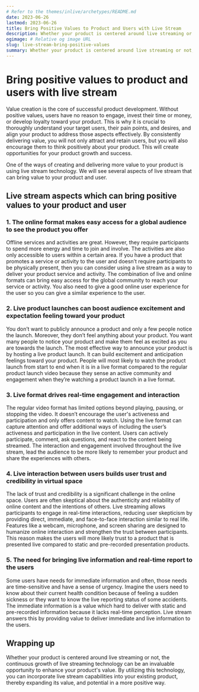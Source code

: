 ```yaml
---
# Refer to the themes/inlive/archetypes/README.md
date: 2023-06-26
lastmod: 2023-06-26
title: Bring Positive Values to Product and Users with Live Stream
description: Whether your product is centered around live streaming or not, the live streaming technology can be an invaluable opportunity to enhance your product’s value.
ogimage: # Relative og image URL
slug: live-stream-bring-positive-values
summary: Whether your product is centered around live streaming or not, the continuous growth of live streaming technology can be an invaluable opportunity to enhance your product's value. We will see several aspects of live stream that can bring value to your product and user.
---
```


# Bring positive values to product and users with live stream

Value creation is the core of successful product development. Without positive values, users have no reason to engage, invest their time or money, or develop loyalty toward your product. This is why it is crucial to thoroughly understand your target users, their pain points, and desires, and align your product to address those aspects effectively. By consistently delivering value, you will not only attract and retain users, but you will also encourage them to think positively about your product. This will create opportunities for your product growth and success.

One of the ways of creating and delivering more value to your product is using live stream technology. We will see several aspects of live stream that can bring value to your product and user.

## Live stream aspects which can bring positive values to your product and user

### 1. The online format makes easy access for a global audience to see the product you offer

Offline services and activities are great. However, they require participants to spend more energy and time to join and involve. The activities are also only accessible to users within a certain area. If you have a product that promotes a service or activity to the user and doesn’t require participants to be physically present, then you can consider using a live stream as a way to deliver your product service and activity. The combination of live and online formats can bring easy access for the global community to reach your service or activity. You also need to give a good online user experience for the user so you can give a similar experience to the user.

### 2. Live product launches can boost audience excitement and expectation feeling toward your product

You don’t want to publicly announce a product and only a few people notice the launch. Moreover, they don’t feel anything about your product. You want many people to notice your product and make them feel as excited as you are towards the launch. The most effective way to announce your product is by hosting a live product launch. It can build excitement and anticipation feelings toward your product. People will most likely to watch the product launch from start to end when it is in a live format compared to the regular product launch video because they sense an active community and engagement when they’re watching a product launch in a live format.

### 3. Live format drives real-time engagement and interaction

The regular video format has limited options beyond playing, pausing, or stopping the video. It doesn’t encourage the user's activeness and participation and only offers content to watch. Using the live format can capture attention and offer additional ways of including the user’s activeness and participation in the live content. Users can actively participate, comment, ask questions, and react to the content being streamed. The interaction and engagement involved throughout the live stream, lead the audience to be more likely to remember your product and share the experiences with others.

### 4. Live interaction between users builds user trust and credibility in virtual space

The lack of trust and credibility is a significant challenge in the online space. Users are often skeptical about the authenticity and reliability of online content and the intentions of others. Live streaming allows participants to engage in real-time interactions, reducing user skepticism by providing direct, immediate, and face-to-face interaction similar to real life. Features like a webcam, microphone, and screen sharing are designed to humanize online interaction and strengthen the trust between participants. This reason makes the users will more likely trust to a product that is presented live compared to static and pre-recorded presentation products.

### 5. The need for bringing live information and real-time report to the users

Some users have needs for immediate information and often, those needs are time-sensitive and have a sense of urgency. Imagine the users need to know about their current health condition because of feeling a sudden sickness or they want to know the live reporting status of some accidents. The immediate information is a value which hard to deliver with static and pre-recorded information because it lacks real-time perception. Live stream answers this by providing value to deliver immediate and live information to the users.

## Wrapping up

Whether your product is centered around live streaming or not, the continuous growth of live streaming technology can be an invaluable opportunity to enhance your product's value. By utilizing this technology, you can incorporate live stream capabilities into your existing product, thereby expanding its value, and potential in a more positive way.